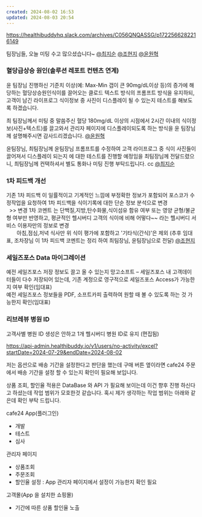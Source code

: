 ```yaml
---
created: 2024-08-02 16:53
updated: 2024-08-03 20:54
---
```

https://healthibuddyhq.slack.com/archives/C056QNQASSG/p1722566282216149

팀장님들, 오늘 미팅 수고 많으셨습니다~ [@최지순](https://healthibuddyhq.slack.com/team/U056QD8T553) [@조현지](https://healthibuddyhq.slack.com/team/U06MHU1GPA9) [@윤원혁](https://healthibuddyhq.slack.com/team/U06A17914G7)

### 혈당급상승 원인(솔루션 레포트 컨텐츠 연계)
윤 팀장님 진행하신 기준치 이상(예: Max-Min 갭이 큰 90mg/dL이상 등)의 증가에 해당하는 혈당상승원인식이를 끌어오는 클로드 텍스트 방식의 프롬프트 방식을 유지하되, 고객이 남긴 라이프로그 식이정보 중 사진이 디스플레이 될 수 있는지 테스트를 해보도록 하겠습니다.      

최 팀장님께서 미팅 중 말씀주신 혈당 180mg/dL 이상의 시점에서 2시간 이내의 식이정보(사진+텍스트)를 끌고와서 관리자 페이지에 디스플레이되도록 하는 방식을  윤 팀장님께 설명해주시면 감사드리겠습니다. [@윤원혁](https://healthibuddyhq.slack.com/team/U06A17914G7) 

윤팀장님, 최팀장님께 윤팀장님 프롬프트를 수정하여 고객 라이프로그 중 식이 사진들이 끌어져서 디스플레이 되는지 에 대한 테스트를 진행할 예정임을 최팀장님께 전달드렸으니, 최팀장님께 컨택하셔서 별도 통화나 미팅 진행 부탁드립니다. cc [@최지순](https://healthibuddyhq.slack.com/team/U056QD8T553)

### 1차 피드백 개선
기존 1차 피드백 이 일률적이고 기계적인 느낌에 부정확한 정보가 포함되어 포스코가 수정작업을 요청하여 1차 피드백을 식이기록에 대한 단순 정보 분석으로 변경  
  >> 변경 1차 코멘트 는 단백질,지방,탄수화물,식이섬유 함유 여부 또는 영양 균형/불균형 여부만 반영하고, 평균적인 헬시버디 고객의 식이에 비해 어떻다~~ 라는 헬시버디 서비스 이용자만의 정보로 변경  
       아침,점심,저녁 식사만 위 식이 평가에 포함하고 '기타식(간식)'은 제외 (추후 임대표, 조차장님 이 1차 피드백 코멘트는 정리 하여 최팀장님, 윤팀장님으로 전달) [@조현지](https://healthibuddyhq.slack.com/team/U06MHU1GPA9)

### 세일즈포스 Data 마이그레이션 
예전 세일즈포스 저장 정보도 끌고 올 수 있는지 망고소프트 – 세일즈포스 내 고객데이터들이 다수 저장되어 있는데, 기존 계정으로 영구적으로 세일즈포스 Access가 가능한지 여부 확인(임대표)  
예전 세일즈포스 정보들을 PDF, 소프트카피 출력하여 원할 때 볼 수 있도록 하는 것 가능한지 확인(임대표)

### 리브레뷰 병원 ID
고객사별 병원 ID 생성은 안하고 1개 헬시버디 병원 ID로 유지 (편집됨)


https://api-admin.healthibuddy.io/v1/users/no-activity/excel?startDate=2024-07-29&endDate=2024-08-02

저는 옵션으로 배송 기간을 설정한다고 판단을 했는데 구매 버튼 옆이라면 
cafe24 주문에서 배송 기간을 설정 할 수 있는지 확인이 필요해 보입니다. 

상품 조회, 할인율 적용은 DataBase 와 API 가 필요해 보이는데 이건 향후 진행 하신다고 하셨는데
작업 범위가 모호한것 같습니다. 혹시 제가 생각하는 작업 범위는 아래와 같은데 확인 부탁 드립니다.

cafe24 App(플러그인)
- 개발
- 테스트 
- 심사

관리자 페이지
- 상품조회
- 주문조회
- 할인율 설정 : App 관리자 페이지에서 설정이 가능한지 확인 필요

고객몰(App 을 설치한 쇼핑몰) 
- 기간에 따른 상품 할인율 노출
